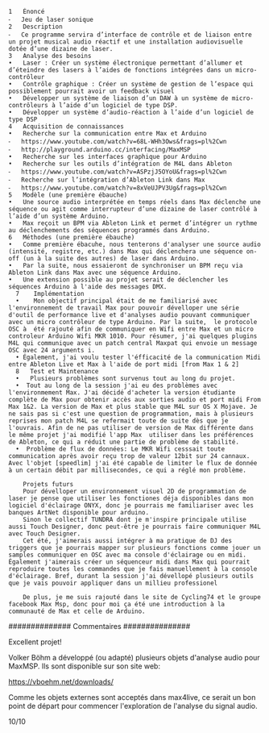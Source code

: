 	1	Énoncé
	⁃	Jeu de laser sonique 
	2	Description 
	⁃	Ce programme servira d’interface de contrôle et de liaison entre un projet musical audio réactif et une installation audiovisuelle dotée d’une dizaine de laser. 
	3	Analyse des besoins
	•	Laser : Créer un système électronique permettant d’allumer et d’éteindre des lasers à l’aides de fonctions intégrées dans un micro-contrôleur
	•	Contrôle graphique : Créer un système de gestion de l’espace qui possiblement pourrait avoir un feedback visuel
	•	Développer un système de liaison d’un DAW à un système de micro-contrôleurs à l’aide d’un logiciel de type DSP.
	•	Développer un système d’audio-réaction à l’aide d’un logiciel de type DSP
	4	Acquisition de connaissances 
	•	Recherche sur la communication entre Max et Arduino 
	⁃	https://www.youtube.com/watch?v=68L-WHh3Ows&frags=pl%2Cwn
 	⁃	http://playground.arduino.cc/interfacing/MaxMSP
	•	Recherche sur les interfaces graphique pour Arduino 
	•	Recherche sur les outils d’intégration de M4L dans Ableton 
	⁃	https://www.youtube.com/watch?v=ASPzjJ5OYoU&frags=pl%2Cwn
	⁃	Recherche sur l’intégration d’Ableton Link dans Max 
	⁃	https://www.youtube.com/watch?v=8xVeUJPV3Ug&frags=pl%2Cwn
	5	Modèle (une première ébauche)
	•	Une source audio interprétée en temps réels dans Max déclenche une séquence ou agit comme interrupteur d’une dizaine de laser contrôlé à l’aide d’un système Arduino.
	•	Max reçoit un BPM via Ableton Link et permet d’intégrer un rythme au déclenchements des séquences programmés dans Arduino.
	6	Méthodes (une première ébauche)
	•	Comme première ébacuhe, nous tenterons d'analyser une source audio (intensité, registre, etc.) dans Max qui déclenchera une séquence on-off (un à la suite des autres) de laser dans Arduino. 
 	•	Par la suite, nous essaieront de synchroniser un BPM reçu via Ableton Link dans Max avec une séquence Arduino.
	•	Une extension possible au projet serait de déclencher les séquences Arduino à l'aide des messages DMX.
      7    Implémentation
      •    Mon objectif principal était de me familiarisé avec l'environnement de travail Max pour pouvoir dévelloper une série d'outil de performance live et d'analyses audio pouvant communiquer avec un micro contrôleur de type Arduino. Par la suite,  le protocole  OSC à  été rajouté afin de communiquer en Wifi entre Max et un micro controleur Arduino Wifi MKR 1010. Pour résumer, j'ai quelques plugins M4L qui communique avec un patch central Maxpat qui envoie un message OSC avec 24 arguments i.
      • Également, j'ai voulu tester l'éfficacité de la communication Midi entre Ableton Live et Max à l'aide de port midi [from Max 1 & 2]
      8   Test et Maintenance
      •   Plusieurs problèmes sont survenus tout au long du projet. 
      •  Tout au long de la session j'ai eu des problèmes avec l'environmement Max. J'ai décidé d'acheter la version étudiante complète de Max pour obtenir accès aux sorties audio et port midi From Max 1&2. La version de Max et plus stable que M4L sur OS X Mojave. Je ne sais pas si c'est une question de programmation, mais à plusieurs reprises mon patch M4L se refermait toute de suite dès que je l'ouvrais. Afin de ne pas utiliser de version de Max différente dans le même projet j'ai modifié l'app Max  utiliser dans les préférences de Ableton, ce qui a réduit une partie de problème de stabilité.
      •  Problème de flux de données: Le MKR Wifi cesssait toute communication après avoir reçu trop de valeur 12bit sur 24 cannaux. Avec l'objet [speedlim] j'ai été capable de limiter le flux de donnée à un certain débit par millisecondes, ce qui a réglé mon problème.
    
        Projets futurs
        Pour dévelloper un environnement visuel 2D de programmation de laser je pense que utiliser les fonctiones déja disponibles dans mon logiciel d'éclairage ONYX, donc je pourrais me familiariser avec les banques ArtNet disponible pour arduino.
        Sinon le collectif TUNDRA dont je m'inspire principale utilise aussi Touch Designer, donc peut-être je pourrais faire communiquer M4L avec Touch Designer.
        Cet été, j'aimerais aussi intégrer à ma pratique de DJ des triggers que je pourrais mapper sur plusieurs fonctions comme jouer un samples communiquer en OSC avec ma console d'éclairage ou en midi. Également j'aimerais créer un séquenceur midi dans Max qui pourrait reproduire toutes les commandes que je fais manuellement à la console d'éclairage. Bref, durant la session j'ai dévellopé plusieurs outils que je vais pouvoir appliquer dans un millieu professionel
        
        De plus, je me suis rajouté dans le site de Cycling74 et le groupe facebook Max Msp, donc pour moi ça été une introduction à la communauté de Max et celle de Arduino.
        

############## Commentaires ###############

Excellent projet! 

Volker Böhm a développé (ou adapté) plusieurs objets d'analyse audio pour MaxMSP. Ils sont disponible sur son site web:

https://vboehm.net/downloads/

Comme les objets externes sont acceptés dans max4live, ce serait un bon point de départ pour commencer l'exploration de l'analyse du signal audio.

10/10

